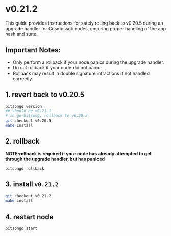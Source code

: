 # v0.21.2
This guide provides instructions for safely rolling back to v0.20.5 during an upgrade handler for Cosmossdk nodes, ensuring proper handling of the app hash and state.


## Important Notes:
- Only perform a rollback if your node panics during the upgrade handler.
-  Do not rollback if your node did not panic.
- Rollback may result in double signature infractions if not handled correctly.


## 1. revert back to v0.20.5
```sh
bitsongd version 
## should be v0.21.1
# in go-bitsong, rollback to v0.20.5
git checkout v0.20.5
make install
```

## 2. rollback  
**NOTE:rollback is required if your node has already attempted to get through the upgrade handler, but has paniced**
```sh
bitsongd rollback  
```

## 3. install `v0.21.2`
```sh 
git checkout v0.21.2
make install
```

## 4. restart node
```sh  
bitsongd start
```